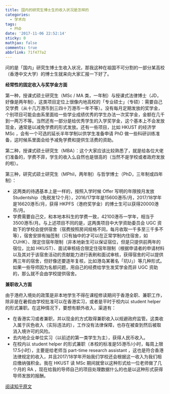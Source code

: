 ```yaml
---
title: 国内的研究生博士生的收入状况是怎样的
categories:
  - 学术向
tags:
  - PhD
date: '2017-11-06 22:52:14'
sticky: 0
mathjax: false
comments: true
abbrlink: 71f477a2
---
```


问的是「国内」研究生博士生收入状况，那我这种在祖国不可分割的一部分某高校（香港中文大学）的博士生就来向大家汇报一下好了。

**经常性的固定收入与奖学金方面**

第一种，授课式硕士研究生（MSc / MA 类，一年制）与授课式法律博士（JD，好像是两年制），这类项目定位上很像内地高校的「专业硕士」（专硕）：需要自己交学费（从十几万港币到三四十万港币一年不等）。没有每月定期发放的奖学金，个别项目可能会由系里面给一些学业成绩优秀的学生办法一次奖学金，金额在几千到一两万不等。<!-- more -->当然还有一部分是给优秀学生的入学奖学金，这个基本上不会发放现金，通常是以减免学费的形式发放。还有一些项目，比如 HKUST 的经济学 MSc ，会有一个可选的延长半年学制以供学生准备申请 PhD 做一些科研训练准备，这时候系里面会给予减免学费和提供生活费的资助。

第二种，授课式硕士研究生（MBA）：这个大家应该比较熟悉了，就是给各位大佬们准备的，学费不菲，学生的收入么自然也是很高的（当然不是学校或者政府发放的啦）。

第三种，研究式硕士研究生（MPhil，两年制）与哲学博士（PhD，三年制或四年制）：

- 这两类的待遇基本上是一样的，按照入学时候 Offer 写明的年限按月发放 Studentship（免税发12个月），2016/17学年是15600港币/月，2017/18学年是16620港币/月，获得 HKPFS（港府奖学金）的博士生可以获得20000港币/月。
- 学费需要自己交，和本地本科生的学费一致，42100港币一学年，相当于3500港币/月。与上述项目不同的是，这两类项目中大学资助委员会 UGC 资助下的学校会提供宿舍（宿费按照房间规格不同，每月收取一千多至三千多不等），宿舍安排有抽签制（只有抽中的才可以在正常学制内住宿舍，如 CUHK）、限定住宿年限制（非本地新生可以保证宿位，但是只提供前两年的宿位，比如 HKUST）、面试审核结合限定住宿年限制（根据申请者的申请材料以及其对于该宿舍活动的贡献能力进行表刷和面试审核，获得宿舍的可以提供两三年的宿舍，但好像还要逐年复核，比如港岛某著名「坑U」）等几种形式。如果一些导师因为名额问题，用自己的经费给学生发奖学金而非 UGC 资助的，那么就不会由学校提供宿舍。

**兼职收入方面**

由于港府入境处的政策是非本地学生不得在课程修读期间于香港全职、兼职工作，除非是在暑假由学校批准可以在香港实习，或者是平时于校内以 student helper 的形式兼职。在这种情况下，要想有额外收入，渠道有：

- 在香港实习或者兼职，并以现金的方式取得兼职收入以规避政府监管。这类收入属于灰色收入（实际违法的），工作没有法律保障，也存在被查到然后被取消入境许可的风险。
- 去内地企业单位实习（以前述的第一类学生为主），获得人民币收入。
- 在校内以 student helper 的形式兼职（本校的标准是55港币/小时，每周上限17.5小时），主要是给老师当 part-time research assistant ，这也是符合香港法律规定的收入，并且2017/18学年开始我们学校还会根据这一收入为我们相应缴纳强积金。我在 HKUST 读 MSc 期间就曾以这种形式给一位老师做了几个月的 RA ，现在给我的导师自己的项目处理数据什么的也是以这种形式获得导师发放的报酬。

[阅读知乎原文](https://www.zhihu.com/question/54633507/answer/256014267)
